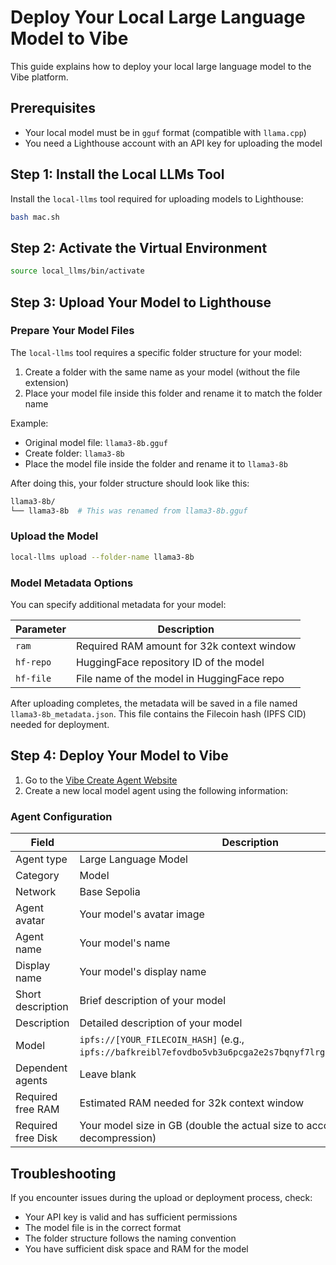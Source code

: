 # Deploy Your Local Large Language Model to Vibe

This guide explains how to deploy your local large language model to the Vibe platform.

## Prerequisites

- Your local model must be in `gguf` format (compatible with `llama.cpp`)
- You need a Lighthouse account with an API key for uploading the model

## Step 1: Install the Local LLMs Tool

Install the `local-llms` tool required for uploading models to Lighthouse:

```bash
bash mac.sh
```

## Step 2: Activate the Virtual Environment

```bash
source local_llms/bin/activate
```

## Step 3: Upload Your Model to Lighthouse

### Prepare Your Model Files

The `local-llms` tool requires a specific folder structure for your model:

1. Create a folder with the same name as your model (without the file extension)
2. Place your model file inside this folder and rename it to match the folder name

Example:
- Original model file: `llama3-8b.gguf`
- Create folder: `llama3-8b`
- Place the model file inside the folder and rename it to `llama3-8b`

After doing this, your folder structure should look like this:

```bash
llama3-8b/
└── llama3-8b  # This was renamed from llama3-8b.gguf
```

### Upload the Model

```bash
local-llms upload --folder-name llama3-8b
```

### Model Metadata Options

You can specify additional metadata for your model:

| Parameter | Description |
|-----------|-------------|
| `ram` | Required RAM amount for 32k context window |
| `hf-repo` | HuggingFace repository ID of the model |
| `hf-file` | File name of the model in HuggingFace repo |

After uploading completes, the metadata will be saved in a file named `llama3-8b_metadata.json`. This file contains the Filecoin hash (IPFS CID) needed for deployment.

## Step 4: Deploy Your Model to Vibe

1. Go to the [Vibe Create Agent Website](https://staging.eternalai.org/for-developers/create?tab=5)
2. Create a new local model agent using the following information:

### Agent Configuration

| Field | Description |
|-------|-------------|
| Agent type | Large Language Model |
| Category | Model |
| Network | Base Sepolia |
| Agent avatar | Your model's avatar image |
| Agent name | Your model's name |
| Display name | Your model's display name |
| Short description | Brief description of your model |
| Description | Detailed description of your model |
| Model | `ipfs://[YOUR_FILECOIN_HASH]` (e.g., `ipfs://bafkreibl7efovdbo5vb3u6pcga2e2s7bqnyf7lrgaliaeldlaqtvgjmd4q`) |
| Dependent agents | Leave blank |
| Required free RAM | Estimated RAM needed for 32k context window |
| Required free Disk | Your model size in GB (double the actual size to account for decompression) |

## Troubleshooting

If you encounter issues during the upload or deployment process, check:
- Your API key is valid and has sufficient permissions
- The model file is in the correct format
- The folder structure follows the naming convention
- You have sufficient disk space and RAM for the model 